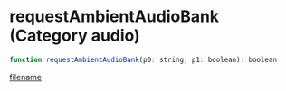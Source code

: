 # requestAmbientAudioBank (Category audio)

```js
function requestAmbientAudioBank(p0: string, p1: boolean): boolean
```

[filename](requestAmbientAudioBank_m.md ':include')